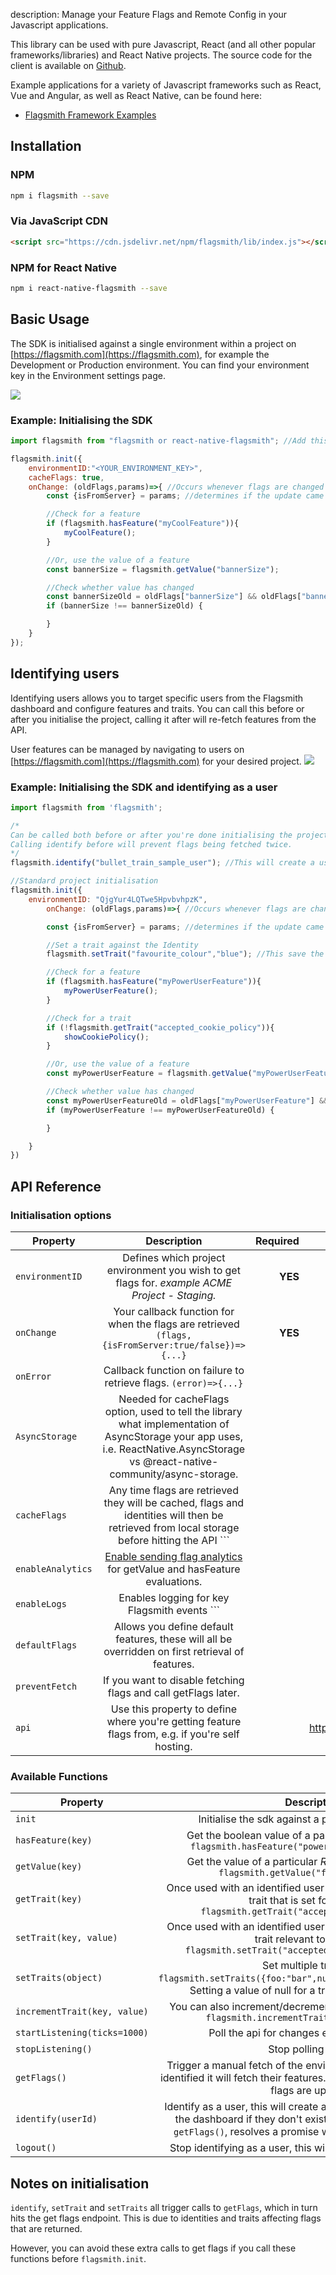 description: Manage your Feature Flags and Remote Config in your Javascript applications.

This library can be used with pure Javascript, React (and all other popular frameworks/libraries) and React Native projects. The source code for the client is available on [Github](https://github.com/flagsmith/flagsmith-js-client).

Example applications for a variety of Javascript frameworks such as React, Vue and Angular, as well as React Native, can be found here:

- [Flagsmith Framework Examples](https://github.com/flagsmith/flagsmith-js-client/tree/master/examples)

## Installation

### NPM

```bash
npm i flagsmith --save
```

### Via JavaScript CDN

```html
<script src="https://cdn.jsdelivr.net/npm/flagsmith/lib/index.js"></script>
```

### NPM for React Native

```bash
npm i react-native-flagsmith --save
```

## Basic Usage

The SDK is initialised against a single environment within a project on [https://flagsmith.com](https://flagsmith.com),
for example the Development or Production environment. You can find your environment key in the Environment settings page.

<img src="/images/api-key.png"/>

### Example: Initialising the SDK

```javascript
import flagsmith from "flagsmith or react-native-flagsmith"; //Add this line if you're using flagsmith via npm

flagsmith.init({
    environmentID:"<YOUR_ENVIRONMENT_KEY>",
    cacheFlags: true,
    onChange: (oldFlags,params)=>{ //Occurs whenever flags are changed
        const {isFromServer} = params; //determines if the update came from the server or local cached storage

        //Check for a feature
        if (flagsmith.hasFeature("myCoolFeature")){
            myCoolFeature();
        }

        //Or, use the value of a feature
        const bannerSize = flagsmith.getValue("bannerSize");

        //Check whether value has changed
        const bannerSizeOld = oldFlags["bannerSize"] && oldFlags["bannerSize"].value;
        if (bannerSize !== bannerSizeOld) {

        }
    }
});
```

## Identifying users

Identifying users allows you to target specific users from the Flagsmith dashboard and configure features and traits. You can call this before or after you initialise the project, calling it after will re-fetch features from the API.

User features can be managed by navigating to users on [https://flagsmith.com](https://flagsmith.com) for your desired project.
 <img src="/images/user-features.png"/>

### Example: Initialising the SDK and identifying as a user

```javascript
import flagsmith from 'flagsmith';

/*
Can be called both before or after you're done initialising the project.
Calling identify before will prevent flags being fetched twice.
*/
flagsmith.identify("bullet_train_sample_user"); //This will create a user in the dashboard if they don't already exist

//Standard project initialisation
flagsmith.init({
    environmentID: "QjgYur4LQTwe5HpvbvhpzK",
        onChange: (oldFlags,params)=>{ //Occurs whenever flags are changed

        const {isFromServer} = params; //determines if the update came from the server or local cached storage

        //Set a trait against the Identity
        flagsmith.setTrait("favourite_colour","blue"); //This save the trait against the user, it can be queried with flagsmith.getTrait 

        //Check for a feature
        if (flagsmith.hasFeature("myPowerUserFeature")){
            myPowerUserFeature();
        }

        //Check for a trait
        if (!flagsmith.getTrait("accepted_cookie_policy")){
            showCookiePolicy();
        }

        //Or, use the value of a feature
        const myPowerUserFeature = flagsmith.getValue("myPowerUserFeature");

        //Check whether value has changed
        const myPowerUserFeatureOld = oldFlags["myPowerUserFeature"] && oldFlags["myPowerUserFeature"].value;
        if (myPowerUserFeature !== myPowerUserFeatureOld) {

        }

    }
})
```

## API Reference

### Initialisation options

| Property        | Description           | Required  | Default Value  |
| ------------- |:-------------:| -----:| -----:|
| ```environmentID```     | Defines which project environment you wish to get flags for. *example ACME Project - Staging.* | **YES** | null
| ```onChange```     | Your callback function for when the flags are retrieved ``` (flags,{isFromServer:true/false})=>{...} ``` | **YES** | null
| ```onError```     | Callback function on failure to retrieve flags. ``` (error)=>{...} ``` | | null
| ```AsyncStorage```     | Needed for cacheFlags option, used to tell the library what implementation of AsyncStorage your app uses, i.e. ReactNative.AsyncStorage vs @react-native-community/async-storage. | | null
| ```cacheFlags```     | Any time flags are retrieved they will be cached, flags and identities will then be retrieved from local storage before hitting the API ``` | | null
| ```enableAnalytics```     | [Enable sending flag analytics](/flag-analytics/) for getValue and hasFeature evaluations. | | false
| ```enableLogs```     | Enables logging for key Flagsmith events ``` | | null
| ```defaultFlags```     | Allows you define default features, these will all be overridden on first retrieval of features. | | null
| ```preventFetch```     | If you want to disable fetching flags and call getFlags later. | | false
| ```api```     | Use this property to define where you're getting feature flags from, e.g. if you're self hosting. | | https://api.flagsmith.com/api/v1/

### Available Functions

| Property        | Description |
| ------------- |:-------------:|
| ```init```     | Initialise the sdk against a particular environment
| ```hasFeature(key)```     | Get the boolean value of a particular *Feature Flag*  e.g. ```flagsmith.hasFeature("powerUserFeature") // true```
| ```getValue(key)```     | Get the value of a particular *Remote Config Value* e.g. ```flagsmith.getValue("font_size") // 10```
| ```getTrait(key)```     | Once used with an identified user you can get the value of any trait that is set for them e.g. ```flagsmith.getTrait("accepted_cookie_policy")```
| ```setTrait(key, value)```     | Once used with an identified user you can set the value of any trait relevant to them e.g. ```flagsmith.setTrait("accepted_cookie_policy", true)```
| ```setTraits(object)```     | Set multiple traits e.g. ```flagsmith.setTraits({foo:"bar",numericProp:1,boolProp:true})```. Setting a value of null for a trait will remove that trait.
| ```incrementTrait(key, value)```     | You can also increment/decrement a particular trait them e.g. ```flagsmith.incrementTrait("click_count", 1)```
| ```startListening(ticks=1000)```     | Poll the api for changes every x milliseconds
| ```stopListening()```     | Stop polling the api
| ```getFlags()```     | Trigger a manual fetch of the environment features, if a user is identified it will fetch their features. Resolves a promise when the flags are updated.
| ```identify(userId)```     | Identify as a user, this will create a user for your environment in the dashboard if they don't exist, it will also trigger a call to ```getFlags()```, resolves a promise when the flags are updated.
| ```logout()```     | Stop identifying as a user, this will trigger a call to ```getFlags()```

## Notes on initialisation

``identify``, ``setTrait`` and ``setTraits`` all trigger calls to ``getFlags``, which in turn hits the get flags endpoint. This is due to identities and traits affecting flags that are returned.

However, you can avoid these extra calls to get flags if you call these functions before  ``flagsmith.init``.
